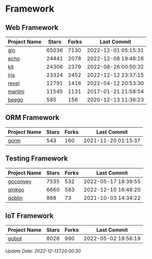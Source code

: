 # Framework

## Web Framework
| Project Name | Stars | Forks | Last Commit |
| ------------ | ----- | ----- | ----------- |
| [gin](https://github.com/gin-gonic/gin) | 65036 | 7130 | 2022-12-01 05:15:31 |
| [echo](https://github.com/labstack/echo) | 24441 | 2078 | 2022-12-08 19:48:16 |
| [kit](https://github.com/go-kit/kit) | 24306 | 2379 | 2022-08-26 00:50:32 |
| [iris](https://github.com/kataras/iris) | 23324 | 2452 | 2022-12-12 23:37:15 |
| [revel](https://github.com/revel/revel) | 12791 | 1416 | 2022-04-12 20:53:30 |
| [martini](https://github.com/go-martini/martini) | 11545 | 1131 | 2017-01-21 21:58:54 |
| [beego](https://github.com/astaxie/beego) | 585 | 156 | 2020-12-13 11:36:23 |

## ORM Framework
| Project Name | Stars | Forks | Last Commit |
| ------------ | ----- | ----- | ----------- |
| [gorm](https://github.com/jinzhu/gorm) | 543 | 160 | 2021-11-20 01:15:37 |

## Testing Framework
| Project Name | Stars | Forks | Last Commit |
| ------------ | ----- | ----- | ----------- |
| [goconvey](https://github.com/smartystreets/goconvey) | 7535 | 532 | 2022-05-17 18:39:55 |
| [ginkgo](https://github.com/onsi/ginkgo) | 6660 | 583 | 2022-12-10 16:48:20 |
| [goblin](https://github.com/franela/goblin) | 868 | 73 | 2021-10-03 14:34:22 |

## IoT Framework
| Project Name | Stars | Forks | Last Commit |
| ------------ | ----- | ----- | ----------- |
| [gobot](https://github.com/hybridgroup/gobot) | 8026 | 990 | 2022-05-02 19:56:19 |

*Update Date: 2022-12-13T20:00:30*